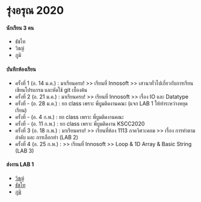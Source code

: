 # รุ่งอรุณ 2020

#### นักเรียน 3 คน
+ ธัชไท
+ วิชญ์
+ ภูมิ

#### บันทึกห้องเรียน
+ ครั้งที่ 1 (อ. 14 ม.ค.) : มาเรียนครบ! >> เรียนที่ Innosoft >> เสวนาทั่วไปเกี่ยวกับการเรียนเขียนโปรแกรม และหัดใช้ git เบื้องต้น
+ ครั้งที่ 2 (อ. 21 ม.ค.) : มาเรียนครบ! >> เรียนที่ Innosoft >> เรื่อง IO และ Datatype
+ ครั้งที่ - (อ. 28 ม.ค.) : ยก class เพราะ พี่บูมติดงานคณะ (แจก LAB 1 ให้ทำระหว่างหยุดเรียน)
+ ครั้งที่ - (อ. 4 ก.พ.) : ยก class เพราะ พี่บูมติดงานคณะ
+ ครั้งที่ - (อ. 11 ก.พ.) : ยก class เพราะ พี่บูมติดงาน KSCC2020 
+ ครั้งที่ 3 (อ. 18 ก.พ.) : มาเรียนครบ! >> เรียนที่ห้อง 1113 ภาควิศวะคอม >> เรื่อง การทำตามลำดับ และ การเลือกทำ (LAB 2)
+ ครั้งที่ 4 (อ. 25 ก.พ.) : >> เรียนที่ Innosoft >> Loop & 1D Array & Basic String (LAB 3)

#### ส่งงาน LAB 1
+ [วิชญ์](https://github.com/wit03/Algorithm-Practice/blob/master/kmutt/lab/01.md)
+ [ธัชไท](https://github.com/T4tt4i/lab_01/blob/master/lab_01.md.md)
+ [ภูมิ](https://github.com/singhanat/c/commit/9e0242b84af4484c90fba757e8474d8c5074ff82)
